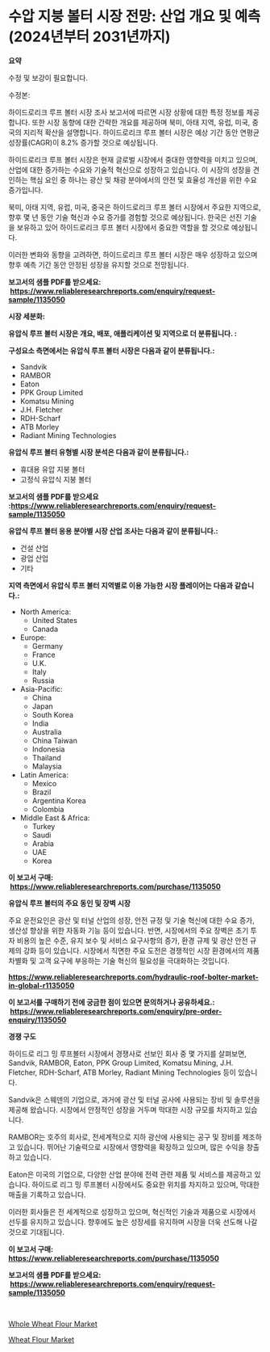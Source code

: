 <p><h1>수압 지붕 볼터 시장 전망: 산업 개요 및 예측 (2024년부터 2031년까지)</h1></p><p><strong>요약</strong></p>
<p><p>수정 및 보강이 필요합니다. </p><p>수정본:</p><p>하이드로리크 루프 볼터 시장 조사 보고서에 따르면 시장 상황에 대한 특정 정보를 제공합니다. 또한 시장 동향에 대한 간략한 개요를 제공하며 북미, 아태 지역, 유럽, 미국, 중국의 지리적 확산을 설명합니다. 하이드로리크 루프 볼터 시장은 예상 기간 동안 연평균 성장률(CAGR)이 8.2% 증가할 것으로 예상됩니다.</p><p>하이드로리크 루프 볼터 시장은 현재 글로벌 시장에서 중대한 영향력을 미치고 있으며, 산업에 대한 증가하는 수요와 기술적 혁신으로 성장하고 있습니다. 이 시장의 성장을 견인하는 핵심 요인 중 하나는 광산 및 채광 분야에서의 안전 및 효율성 개선을 위한 수요 증가입니다.</p><p>북미, 아태 지역, 유럽, 미국, 중국은 하이드로리크 루프 볼터 시장에서 주요한 지역으로, 향후 몇 년 동안 기술 혁신과 수요 증가를 경험할 것으로 예상됩니다. 한국은 선진 기술을 보유하고 있어 하이드로리크 루프 볼터 시장에서 중요한 역할을 할 것으로 예상됩니다.</p><p>이러한 변화와 동향을 고려하면, 하이드로리크 루프 볼터 시장은 매우 성장하고 있으며 향후 예측 기간 동안 안정된 성장을 유지할 것으로 전망됩니다.</p></p>
<p><strong>보고서의 샘플 PDF를 받으세요: &nbsp;<a href="https://www.reliableresearchreports.com/enquiry/request-sample/1135050">https://www.reliableresearchreports.com/enquiry/request-sample/1135050</a></strong></p>
<p><strong>시장 세분화:</strong></p>
<p><strong> 유압식 루프 볼터 시장은 개요, 배포, 애플리케이션 및 지역으로 더 분류됩니다. :</strong></p>
<p><strong>구성요소 측면에서는 유압식 루프 볼터 시장은 다음과 같이 분류됩니다.:</strong></p>
<p><ul><li>Sandvik</li><li>RAMBOR</li><li>Eaton</li><li>PPK Group Limited</li><li>Komatsu Mining</li><li>J.H. Fletcher</li><li>RDH-Scharf</li><li>ATB Morley</li><li>Radiant Mining Technologies</li></ul></p>
<p><strong> 유압식 루프 볼터 유형별 시장 분석은 다음과 같이 분류됩니다.:</strong></p>
<p><ul><li>휴대용 유압 지붕 볼터</li><li>고정식 유압식 지붕 볼터</li></ul></p>
<p><strong>보고서의 샘플 PDF를 받으세요 :<a href="https://www.reliableresearchreports.com/enquiry/request-sample/1135050">https://www.reliableresearchreports.com/enquiry/request-sample/1135050</a></strong></p>
<p><strong> 유압식 루프 볼터 응용 분야별 시장 산업 조사는 다음과 같이 분류됩니다.:</strong></p>
<p><ul><li>건설 산업</li><li>광업 산업</li><li>기타</li></ul></p>
<p><strong>지역 측면에서 유압식 루프 볼터 지역별로 이용 가능한 시장 플레이어는 다음과 같습니다.:</strong></p>
<p><ul>
    <li>
        North America:
        <ul>
            <li>United States</li>
            <li>Canada</li>
        </ul>
    </li>
    <li>
        Europe:
        <ul>
            <li>Germany</li>
            <li>France</li>
            <li>U.K.</li>
            <li>Italy</li>
            <li>Russia</li>
        </ul>
    </li>
    <li>
        Asia-Pacific:
        <ul>
            <li>China</li>
            <li>Japan</li>
            <li>South Korea</li>
            <li>India</li>
            <li>Australia</li>
            <li>China Taiwan</li>
            <li>Indonesia</li>
            <li>Thailand</li>
            <li>Malaysia</li>
        </ul>
    </li>
    <li>
        Latin America:
        <ul>
            <li>Mexico</li>
            <li>Brazil</li>
            <li>Argentina Korea</li>
            <li>Colombia</li>
        </ul>
    </li>
    <li>
        Middle East & Africa:
        <ul>
            <li>Turkey</li>
            <li>Saudi</li>
            <li>Arabia</li>
            <li>UAE</li>
            <li>Korea</li>
        </ul>
    </li>
    </ul></p>
<p><strong>이 보고서 구매: &nbsp;<a href="https://www.reliableresearchreports.com/purchase/1135050">https://www.reliableresearchreports.com/purchase/1135050</a></strong></p>
<p><strong>유압식 루프 볼터의 주요 동인 및 장벽 시장</strong></p>
<p><p>주요 운전요인은 광산 및 터널 산업의 성장, 안전 규정 및 기술 혁신에 대한 수요 증가, 생산성 향상을 위한 자동화 기능 등이 있습니다. 반면, 시장에서의 주요 장벽은 초기 투자 비용의 높은 수준, 유지 보수 및 서비스 요구사항의 증가, 환경 규제 및 광산 안전 규제의 강화 등이 있습니다. 시장에서 직면한 주요 도전은 경쟁적인 시장 환경에서의 제품 차별화 및 고객 요구에 부응하는 기술 혁신의 필요성을 극대화하는 것입니다.</p></p>
<p><strong><a href="https://www.reliableresearchreports.com/hydraulic-roof-bolter-market-in-global-r1135050">https://www.reliableresearchreports.com/hydraulic-roof-bolter-market-in-global-r1135050</a></strong></p>
<p><strong>이 보고서를 구매하기 전에 궁금한 점이 있으면 문의하거나 공유하세요.: &nbsp;<a href="https://www.reliableresearchreports.com/enquiry/pre-order-enquiry/1135050">https://www.reliableresearchreports.com/enquiry/pre-order-enquiry/1135050</a></strong></p>
<p><strong>경쟁 구도</strong></p>
<p><p>하이드로 리그 밍 루프볼터 시장에서 경쟁사로 선보인 회사 중 몇 가지를 살펴보면, Sandvik, RAMBOR, Eaton, PPK Group Limited, Komatsu Mining, J.H. Fletcher, RDH-Scharf, ATB Morley, Radiant Mining Technologies 등이 있습니다.</p><p>Sandvik은 스웨덴의 기업으로, 과거에 광산 및 터널 공사에 사용되는 장비 및 솔루션을 제공해 왔습니다. 시장에서 안정적인 성장을 거두며 막대한 시장 규모를 차지하고 있습니다.</p><p>RAMBOR는 호주의 회사로, 전세계적으로 지하 광산에 사용되는 공구 및 장비를 제조하고 있습니다. 뛰어난 기술력으로 시장에서 영향력을 확장하고 있으며, 많은 수익을 창출하고 있습니다.</p><p>Eaton은 미국의 기업으로, 다양한 산업 분야에 전력 관련 제품 및 서비스를 제공하고 있습니다. 하이드로 리그 밍 루프볼터 시장에서도 중요한 위치를 차지하고 있으며, 막대한 매출을 기록하고 있습니다.</p><p>이러한 회사들은 전 세계적으로 성장하고 있으며, 혁신적인 기술과 제품으로 시장에서 선두를 유지하고 있습니다. 향후에도 높은 성장세를 유지하며 시장을 더욱 선도해 나갈 것으로 기대됩니다.</p></p>
<p><strong>이 보고서 구매: &nbsp; <a href="https://www.reliableresearchreports.com/purchase/1135050">https://www.reliableresearchreports.com/purchase/1135050</a></strong></p>
<p><strong>보고서의 샘플 PDF를 받으세요: &nbsp;<a href="https://www.reliableresearchreports.com/enquiry/request-sample/1135050">https://www.reliableresearchreports.com/enquiry/request-sample/1135050</a></strong><strong></strong></p>
<p>&nbsp;</p>
<p><p><a href="https://five-trouble-98a.notion.site/Whole-Wheat-Flour-Market-Comprehensive-Assessment-by-Type-Application-and-Geography-ef0dbf27687944ec9a6f81a7ce817438">Whole Wheat Flour Market</a></p><p><a href="https://nifty-kite-d51.notion.site/Wheat-Flour-Market-Size-and-Market-Trends-Complete-Industry-Overview-2024-to-2031-de29b342c10e40d08d6afe3b9c574b13">Wheat Flour Market</a></p></p>